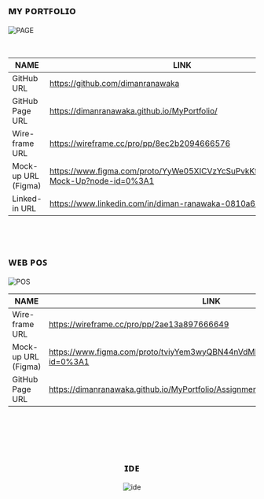 ## ᴍʏ ᴘᴏʀᴛꜰᴏʟɪᴏ 

![PAGE](https://github.com/dimanranawaka/MyPortfolio/assets/114828831/d93bc714-c7e9-428b-a230-0e8b0780d826)


<br>

<div align="center">

| NAME | LINK |
| ------ | ------ |
| GitHub URL | https://github.com/dimanranawaka|
| GitHub Page URL | https://dimanranawaka.github.io/MyPortfolio/ 
| Wire-frame URL | https://wireframe.cc/pro/pp/8ec2b2094666576 |
| Mock-up URL (Figma) | https://www.figma.com/proto/YyWe05XICVzYcSuPvkKfjE/MyPortfolio-Mock-Up?node-id=0%3A1 |
| Linked-in URL | https://www.linkedin.com/in/diman-ranawaka-0810a61a2/ |

</div>


<br><br>

## ᴡᴇʙ ᴘᴏꜱ 

![POS](https://github.com/dimanranawaka/MyPortfolio/assets/114828831/9a0380cc-9858-4ea7-966d-cc25ff90c3ab)


<div align="center">

| NAME | LINK |
| ------ | ------ |
| Wire-frame URL | https://wireframe.cc/pro/pp/2ae13a897666649 |
| Mock-up URL (Figma) | https://www.figma.com/proto/tviyYem3wyQBN44nVdMDt6/GroceryGURU?node-id=0%3A1 |
| GitHub Page URL | https://dimanranawaka.github.io/MyPortfolio/Assignments/JS/InMemory_POSindex.html |

</div>

<br>


<br><br>



<div align="center">


</div>

<div align="center">

## ɪᴅᴇ
![ide](https://github.com/dimanranawaka/MyPortfolio/assets/114828831/c38dd62c-3eff-43cd-a301-e3338055705a)

</div>



<br><br>
<div align="center">


</div>

<br><br>

<div align="center">



</div>
